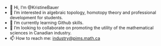 - 👋 Hi, I’m @KristineBauer
- 👀 I’m interested in algebraic topology, homotopy theory and professional development for students.
- 🌱 I’m currently learning Github skills.
- 💞️ I’m looking to collaborate on promoting the utility of the mathematical sciences in Canadian industry.
- 📫 How to reach me: industry@pims.math.ca

<!---
KristineBauer/KristineBauer is a ✨ special ✨ repository because its `README.md` (this file) appears on your GitHub profile.
You can click the Preview link to take a look at your changes.
--->
